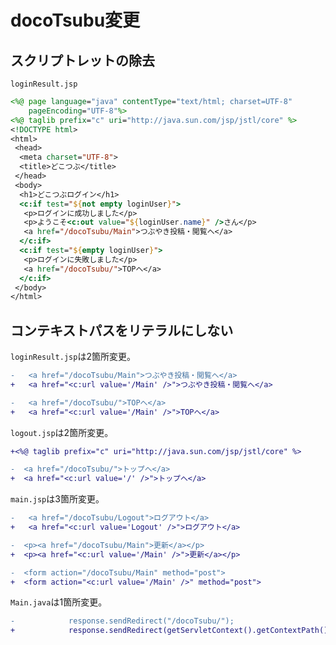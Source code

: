 # docoTsubu変更

## スクリプトレットの除去

`loginResult.jsp`

```jsp
<%@ page language="java" contentType="text/html; charset=UTF-8"
    pageEncoding="UTF-8"%>
<%@ taglib prefix="c" uri="http://java.sun.com/jsp/jstl/core" %>
<!DOCTYPE html>
<html>
 <head>
  <meta charset="UTF-8">
  <title>どこつぶ</title>
 </head>
 <body>
  <h1>どこつぶログイン</h1>
  <c:if test="${not empty loginUser}">
   <p>ログインに成功しました</p>
   <p>ようこそ<c:out value="${loginUser.name}" />さん</p>
   <a href="/docoTsubu/Main">つぶやき投稿・閲覧へ</a>
  </c:if>
  <c:if test="${empty loginUser}">
   <p>ログインに失敗しました</p>
   <a href="/docoTsubu/">TOPへ</a>
  </c:if>
 </body>
</html>
```

## コンテキストパスをリテラルにしない

`loginResult.jsp`は2箇所変更。

```diff
-   <a href="/docoTsubu/Main">つぶやき投稿・閲覧へ</a>
+   <a href="<c:url value='/Main' />">つぶやき投稿・閲覧へ</a>
```

```diff
-   <a href="/docoTsubu/">TOPへ</a>
+   <a href="<c:url value='/Main' />">TOPへ</a>
```

`logout.jsp`は2箇所変更。

```diff
+<%@ taglib prefix="c" uri="http://java.sun.com/jsp/jstl/core" %>
```

```diff
-  <a href="/docoTsubu/">トップへ</a>
+  <a href="<c:url value='/' />">トップへ</a>
```

`main.jsp`は3箇所変更。

```diff
-   <a href="/docoTsubu/Logout">ログアウト</a>
+   <a href="<c:url value='Logout' />">ログアウト</a>
```

```diff
-  <p><a href="/docoTsubu/Main">更新</a></p>
+  <p><a href="<c:url value='/Main' />">更新</a></p>
```

```diff
-  <form action="/docoTsubu/Main" method="post">
+  <form action="<c:url value='/Main' />" method="post">
```

`Main.java`は1箇所変更。

```diff
-            response.sendRedirect("/docoTsubu/");
+            response.sendRedirect(getServletContext().getContextPath() + "/");
```

